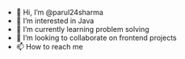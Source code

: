 - 👋 Hi, I’m @parul24sharma
- 👀 I’m interested in Java
- 🌱 I’m currently learning problem solving
- 💞️ I’m looking to collaborate on frontend projects
- 📫 How to reach me 

<!---
parul24sharma/parul24sharma is a ✨ special ✨ repository because its `README.md` (this file) appears on your GitHub profile.
You can click the Preview link to take a look at your changes.
--->
